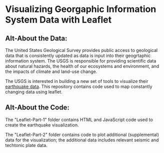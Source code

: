 # Visualizing Georgaphic Information System Data with Leaflet

Alt-About the Data:
------------------
The United States Geological Survey provides public access to geological data that is consistently updated as data is input into their geogrtaphic information system. The USGS is responsible for providing scientific data about natural hazards, the health of our ecosystems and environment, and the impacts of climate and land-use change.


The USGS is interested in building a new set of tools to visualize their [earthquake data](https://earthquake.usgs.gov/earthquakes/feed/v1.0/geojson.php). This repository contains code used to map constantly changing data using leaflet. 


Alt-About the Code:
------------------
The "Leaflet-Part-1" folder contains HTML and JavaScript code used to create the earthquake visualization.

The "Leaflet-Part-2" folder contains code to plot additional (supplemental) data for the visualization; the additional data includes relevant seismic and techtonic plate data. 
